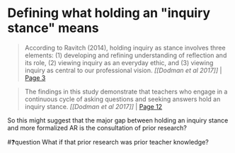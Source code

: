 # Defining what holding an "inquiry stance" means
> According to Ravitch (2014), holding inquiry as stance involves three elements: (1) developing and refining understanding of reflection and its role, (2) viewing inquiry as an everyday ethic, and (3) viewing inquiry as central to our professional vision.
> <cite>[[Dodman et al 2017]]</cite> | [Page 3](highlights://Dodman%20et%20al%202017#page=3)


> The findings in this study demonstrate that teachers who engage in a continuous cycle of asking questions and seeking answers hold an inquiry stance.
> <cite>[[Dodman et al 2017]]</cite> | [Page 12](highlights://Dodman%20et%20al%202017#page=12)

So this might suggest that the major gap between holding an inquiry stance and more formalized AR is the consultation of prior research? 

#❓question What if that prior research was prior teacher knowledge?

